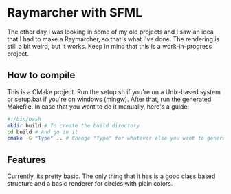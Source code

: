 # Raymarcher with SFML
The other day I was looking in some of my old projects and I saw an idea that I had to make a Raymarcher, so that's what I've done. The rendering is still a bit weird, but it works. Keep in mind that this is a work-in-progress project.

## How to compile
This is a CMake project. Run the setup.sh if you're on a Unix-based system or setup.bat if you're on windows (mingw).
After that, run the generated Makefile.
In case that you want to do it manually, here's a guide:
```bash
#!/bin/bash
mkdir build # To create the build directory
cd build # And go in it
cmake -G "Type" .. # Change "Type" for whatever else you want to generate the project for
```

## Features
Currently, its pretty basic. The only thing that it has is a good class based structure and a basic renderer for circles with plain colors.